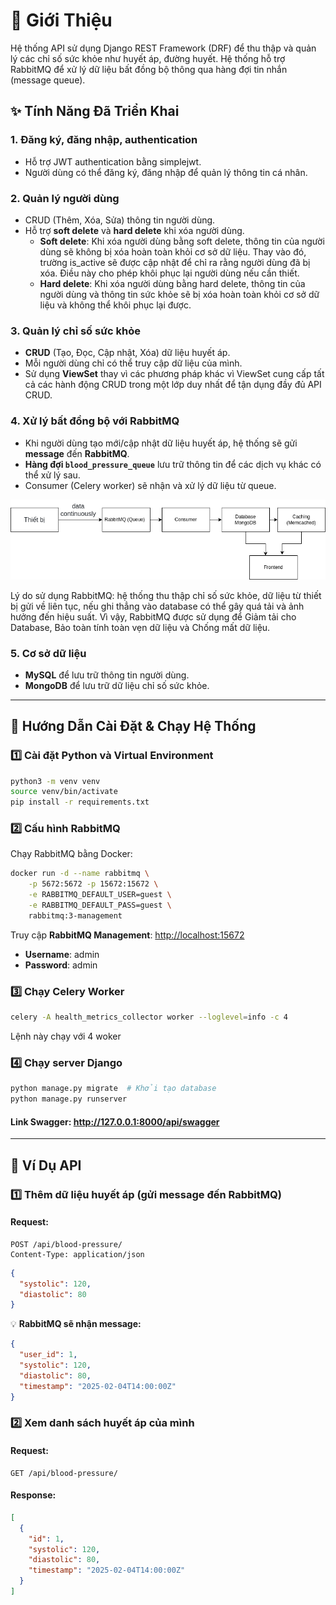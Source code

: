 # 📝 Giới Thiệu
Hệ thống API sử dụng Django REST Framework (DRF) để thu thập và quản lý các chỉ số sức khỏe như huyết áp, đường huyết. Hệ thống hỗ trợ RabbitMQ để xử lý dữ liệu bất đồng bộ thông qua hàng đợi tin nhắn (message queue).

## ✨ Tính Năng Đã Triển Khai
### 1. Đăng ký, đăng nhập, authentication
- Hỗ trợ JWT authentication bằng simplejwt.
- Người dùng có thể đăng ký, đăng nhập để quản lý thông tin cá nhân.

### 2. Quản lý người dùng
- CRUD (Thêm, Xóa, Sửa) thông tin người dùng.
- Hỗ trợ **soft delete** và **hard delete** khi xóa người dùng.
    - **Soft delete**: Khi xóa người dùng bằng soft delete, thông tin của người dùng sẽ không bị xóa hoàn toàn khỏi cơ sở dữ liệu. Thay vào đó, trường is_active sẽ được cập nhật để chỉ ra rằng người dùng đã bị xóa. Điều này cho phép khôi phục lại người dùng nếu cần thiết.
    - **Hard delete**: Khi xóa người dùng bằng hard delete, thông tin của người dùng và thông tin sức khỏe sẽ bị xóa hoàn toàn khỏi cơ sở dữ liệu và không thể khôi phục lại được.

### 3. Quản lý chỉ số sức khỏe
- **CRUD** (Tạo, Đọc, Cập nhật, Xóa) dữ liệu huyết áp.
- Mỗi người dùng chỉ có thể truy cập dữ liệu của mình.
- Sử dụng **ViewSet** thay vì các phương pháp khác vì ViewSet cung cấp tất cả các hành động CRUD trong một lớp duy nhất để tận dụng đầy đủ API CRUD.

### 4. Xử lý bất đồng bộ với RabbitMQ
- Khi người dùng tạo mới/cập nhật dữ liệu huyết áp, hệ thống sẽ gửi **message** đến **RabbitMQ**.
- **Hàng đợi `blood_pressure_queue`** lưu trữ thông tin để các dịch vụ khác có thể xử lý sau.
- Consumer (Celery worker) sẽ nhận và xử lý dữ liệu từ queue.

![Health Metrics](zzzzzz.png)

Lý do sử dụng RabbitMQ: hệ thống thu thập chỉ số sức khỏe, dữ liệu từ thiết bị gửi về liên tục, nếu ghi thẳng vào database có thể gây quá tải và ảnh hưởng đến hiệu suất. Vì vậy, RabbitMQ được sử dụng để Giảm tải cho Database, Bảo toàn tính toàn vẹn dữ liệu và Chống mất dữ liệu.

### 5. Cơ sở dữ liệu
- **MySQL** để lưu trữ thông tin người dùng.
- **MongoDB** để lưu trữ dữ liệu chỉ số sức khỏe.

---

## 📌 Hướng Dẫn Cài Đặt & Chạy Hệ Thống

### 1️⃣ Cài đặt Python và Virtual Environment
```sh
python3 -m venv venv
source venv/bin/activate
pip install -r requirements.txt
```

### 2️⃣ Cấu hình RabbitMQ
Chạy RabbitMQ bằng Docker:
```sh
docker run -d --name rabbitmq \
    -p 5672:5672 -p 15672:15672 \
    -e RABBITMQ_DEFAULT_USER=guest \
    -e RABBITMQ_DEFAULT_PASS=guest \
    rabbitmq:3-management
```

Truy cập **RabbitMQ Management**: [http://localhost:15672](http://localhost:15672)
- **Username**: admin
- **Password**: admin

### 3️⃣ Chạy Celery Worker
```sh
celery -A health_metrics_collector worker --loglevel=info -c 4
```
Lệnh này chạy với 4 woker
### 4️⃣ Chạy server Django
```sh
python manage.py migrate  # Khởi tạo database
python manage.py runserver
```

#### Link Swagger: http://127.0.0.1:8000/api/swagger
---

## 📌 Ví Dụ API

### 1️⃣ Thêm dữ liệu huyết áp (gửi message đến RabbitMQ)
#### Request:
```http
POST /api/blood-pressure/
Content-Type: application/json
```
```json
{
  "systolic": 120,
  "diastolic": 80
}
```

💡 **RabbitMQ sẽ nhận message:**
```json
{
  "user_id": 1,
  "systolic": 120,
  "diastolic": 80,
  "timestamp": "2025-02-04T14:00:00Z"
}
```

### 2️⃣ Xem danh sách huyết áp của mình
#### Request:
```http
GET /api/blood-pressure/
```
#### Response:
```json
[
  {
    "id": 1,
    "systolic": 120,
    "diastolic": 80,
    "timestamp": "2025-02-04T14:00:00Z"
  }
]

